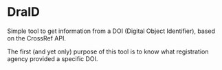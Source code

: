 # DraID
Simple tool to get information from a DOI (Digital Object Identifier), based on the CrossRef API.

The first (and yet only) purpose of this tool is to know what registration agency provided a specific DOI.
